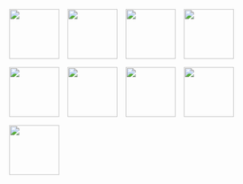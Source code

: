 <div style="display: flex; gap: 15px; flex-wrap: wrap;">
  
  <img src="https://github.com/user-attachments/assets/091759e9-90a9-48bc-97de-d58b5dfd80c5" width="90" height="90" />
  <img src="https://github.com/user-attachments/assets/a05d9543-80d5-40d4-9bb5-7f55f45d9348" width="90" height="90" />
  <img src="https://github.com/user-attachments/assets/f094570d-2d4f-4ab2-ad4a-80835596944b" width="90" height="90" />
  <img src="https://github.com/user-attachments/assets/82bfaf61-5330-43c2-8a7d-0980bfb91eb3" width="90" height="90"/>
  <img src="https://github.com/user-attachments/assets/60e9b6a7-4603-4b13-963c-c64723b6f80f" width="90" height="90" />
  <img src="https://github.com/user-attachments/assets/f278776b-b96e-46dd-9761-371e608f40db" width="90" height="90" />
  <img src="https://github.com/user-attachments/assets/1aebc30c-53c6-46df-b031-c029594650ac" width="90" height="90" />
  <img src="https://github.com/user-attachments/assets/92c1ed8e-c19d-4af7-81eb-c93bee995d9d" width="90" height="90" />
  <img src="https://github.com/user-attachments/assets/362a91af-40b0-4209-bed9-a1014df8dbef" width="90" height="90" />
</div>
